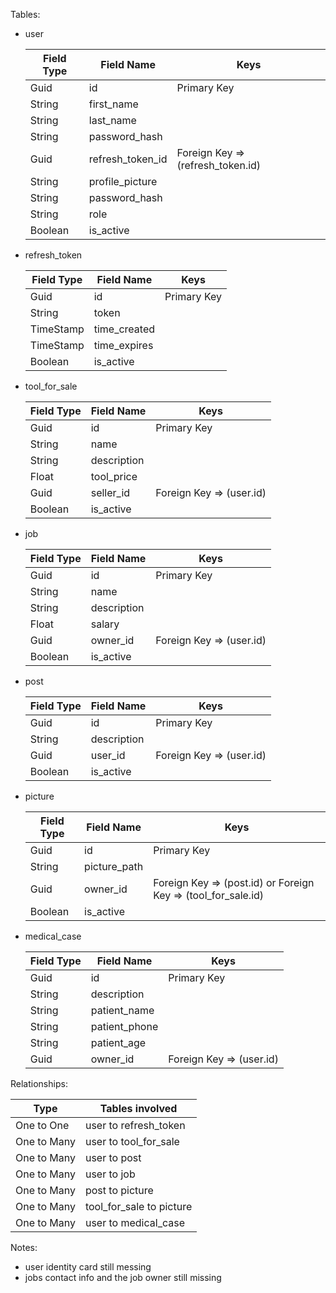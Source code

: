 Tables:

- user

	| Field Type | Field Name | Keys
	| --- | --- | --- |
    | Guid | id | Primary Key |
	| String | first_name |  |
	| String | last_name |  |
	| String | password_hash | |
	| Guid | refresh_token_id | Foreign Key => (refresh_token.id) |
	| String | profile_picture | |
	| String | password_hash | |
	| String | role | |
	| Boolean | is_active | |

- refresh_token

	| Field Type | Field Name | Keys
	| --- | --- | --- |
    | Guid |id | Primary Key |
	| String | token |  |
	| TimeStamp | time_created |  |
	| TimeStamp | time_expires |  |
	| Boolean | is_active | |

- tool_for_sale

	| Field Type | Field Name | Keys
	| --- | --- | --- |
    | Guid |id | Primary Key |
	| String | name |  |
	| String | description |  |
	| Float | tool_price |  |
	| Guid | seller_id | Foreign Key => (user.id) |
	| Boolean | is_active | |

- job

	| Field Type | Field Name | Keys
	| --- | --- | --- |
    | Guid |id | Primary Key |
	| String | name |  |
	| String | description |  |
	| Float | salary |  |
	| Guid | owner_id | Foreign Key => (user.id) |
	| Boolean | is_active | |

- post

	| Field Type | Field Name | Keys
	| --- | --- | --- |
    | Guid |id | Primary Key |
	| String | description |  |
	| Guid | user_id | Foreign Key => (user.id) |
	| Boolean | is_active | |

- picture

	| Field Type | Field Name | Keys
	| --- | --- | --- |
    | Guid |id | Primary Key |
	| String | picture_path |  |
	| Guid | owner_id | Foreign Key => (post.id) or Foreign Key => (tool_for_sale.id) |
	| Boolean | is_active | |

- medical_case

	| Field Type | Field Name | Keys
	| --- | --- | --- |
    | Guid |id | Primary Key |
	| String | description |  |
	| String | patient_name |  |
	| String | patient_phone |  |
	| String | patient_age |  |
	| Guid | owner_id | Foreign Key => (user.id) |

Relationships:

| Type | Tables involved 
| --- | --- |
| One to One | user to refresh_token |
| One to Many | user to tool_for_sale |
| One to Many | user to post |
| One to Many | user to job |
| One to Many | post to picture |
| One to Many | tool_for_sale to picture |
| One to Many | user to medical_case |

Notes:
-	user identity card still messing
-	jobs contact info and the job owner still missing